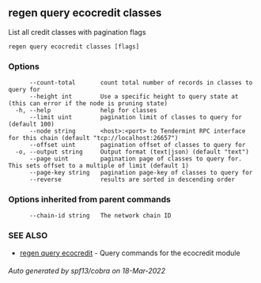 ## regen query ecocredit classes

List all credit classes with pagination flags

```
regen query ecocredit classes [flags]
```

### Options

```
      --count-total       count total number of records in classes to query for
      --height int        Use a specific height to query state at (this can error if the node is pruning state)
  -h, --help              help for classes
      --limit uint        pagination limit of classes to query for (default 100)
      --node string       <host>:<port> to Tendermint RPC interface for this chain (default "tcp://localhost:26657")
      --offset uint       pagination offset of classes to query for
  -o, --output string     Output format (text|json) (default "text")
      --page uint         pagination page of classes to query for. This sets offset to a multiple of limit (default 1)
      --page-key string   pagination page-key of classes to query for
      --reverse           results are sorted in descending order
```

### Options inherited from parent commands

```
      --chain-id string   The network chain ID
```

### SEE ALSO

* [regen query ecocredit](regen_query_ecocredit.md)	 - Query commands for the ecocredit module

###### Auto generated by spf13/cobra on 18-Mar-2022
